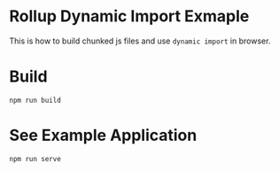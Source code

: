 # Rollup Dynamic Import Exmaple
This is how to build chunked js files and use `dynamic import` in browser.

# Build
````
npm run build
````

# See Example Application
```
npm run serve
```
